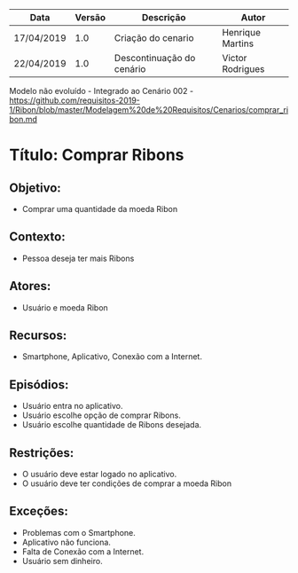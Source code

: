 | Data       | Versão | Descrição                 | Autor            |
| ---------- | ------ | ------------------------- | ---------------- |
| 17/04/2019 | 1.0    | Criação do cenario        | Henrique Martins |
| 22/04/2019 | 1.0    | Descontinuação do cenário | Victor Rodrigues |


Modelo não evoluído - Integrado ao Cenário 002 - https://github.com/requisitos-2019-1/Ribon/blob/master/Modelagem%20de%20Requisitos/Cenarios/comprar_ribon.md

# Título: Comprar Ribons

## Objetivo:

- Comprar uma quantidade da moeda Ribon

## Contexto:

- Pessoa deseja ter mais Ribons

## Atores:

- Usuário e moeda Ribon

## Recursos:

- Smartphone, Aplicativo, Conexão com a Internet.

## Episódios:

- Usuário entra no aplicativo.
- Usuário escolhe opção de comprar Ribons.
- Usuário escolhe quantidade de Ribons desejada.

## Restrições:

- O usuário deve estar logado no aplicativo.
- O usuário deve ter condições de comprar a moeda Ribon

## Exceções:

- Problemas com o Smartphone.
- Aplicativo não funciona.
- Falta de Conexão com a Internet.
- Usuário sem dinheiro.